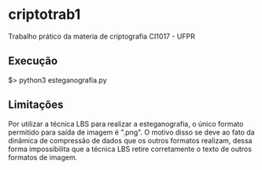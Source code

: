 # criptotrab1
Trabalho prático da materia de criptografia CI1017 - UFPR

## Execução

$> python3 esteganografia.py

## Limitações

Por utilizar a técnica LBS para realizar a esteganografia, o único formato permitido para saída de imagem é ".png". O motivo disso se deve ao fato da dinâmica de compressão de dados que os outros formatos realizam, dessa forma impossibilita que a técnica LBS retire corretamente o texto de outros formatos de imagem.